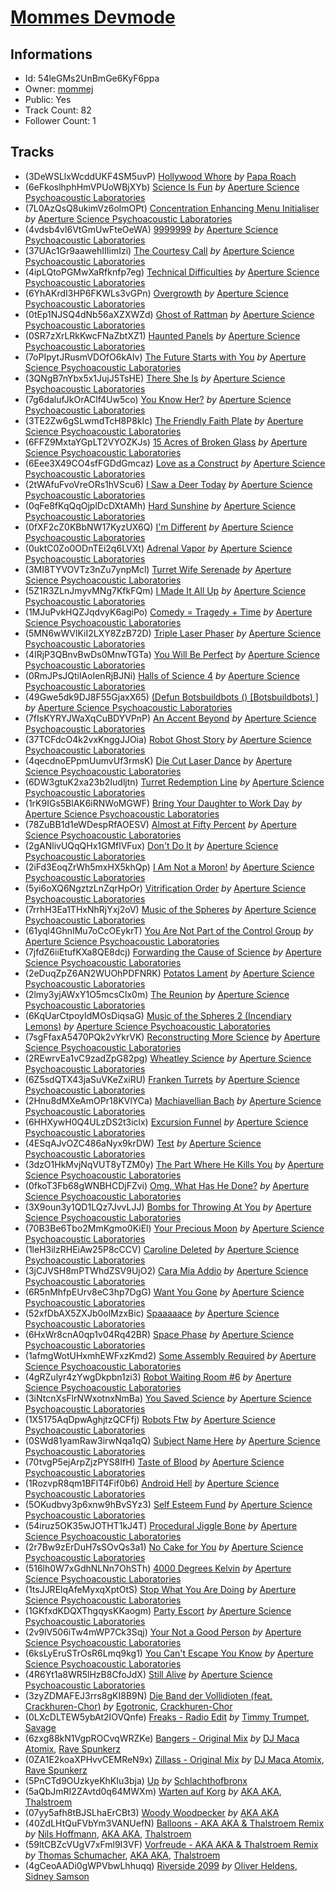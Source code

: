 # [Mommes Devmode](https://open.spotify.com/playlist/54leGMs2UnBmGe6KyF6ppa)
## Informations
<!-- META_BEGIN -->
- Id: 54leGMs2UnBmGe6KyF6ppa
- Owner: [mommej](https://open.spotify.com/user/mommej)
- Public: Yes
- Track Count: 82
- Follower Count: 1
<!-- META_END -->


## Tracks
<!-- TRACK_LIST_BEGIN -->
- (3DeWSLlxWcddUKF4SM5uvP) [Hollywood Whore](https://open.spotify.com/track/3DeWSLlxWcddUKF4SM5uvP) *by* [Papa Roach](https://open.spotify.com/artist/4RddZ3iHvSpGV4dvATac9X)
- (6eFkoslhphHmVPUoWBjXYb) [Science Is Fun](https://open.spotify.com/track/6eFkoslhphHmVPUoWBjXYb) *by* [Aperture Science Psychoacoustic Laboratories](https://open.spotify.com/artist/7d58WZ8qQHy2Sm5p52V2NP)
- (7L0AzQsQ8ukimVz6olmOPt) [Concentration Enhancing Menu Initialiser](https://open.spotify.com/track/7L0AzQsQ8ukimVz6olmOPt) *by* [Aperture Science Psychoacoustic Laboratories](https://open.spotify.com/artist/7d58WZ8qQHy2Sm5p52V2NP)
- (4vdsb4vl6VtGmUwFteOeWA) [9999999](https://open.spotify.com/track/4vdsb4vl6VtGmUwFteOeWA) *by* [Aperture Science Psychoacoustic Laboratories](https://open.spotify.com/artist/7d58WZ8qQHy2Sm5p52V2NP)
- (37UAc1Gr9aawehIIIimIzi) [The Courtesy Call](https://open.spotify.com/track/37UAc1Gr9aawehIIIimIzi) *by* [Aperture Science Psychoacoustic Laboratories](https://open.spotify.com/artist/7d58WZ8qQHy2Sm5p52V2NP)
- (4ipLQtoPGMwXaRfknfp7eg) [Technical Difficulties](https://open.spotify.com/track/4ipLQtoPGMwXaRfknfp7eg) *by* [Aperture Science Psychoacoustic Laboratories](https://open.spotify.com/artist/7d58WZ8qQHy2Sm5p52V2NP)
- (6YhAKrdI3HP6FKWLs3vGPn) [Overgrowth](https://open.spotify.com/track/6YhAKrdI3HP6FKWLs3vGPn) *by* [Aperture Science Psychoacoustic Laboratories](https://open.spotify.com/artist/7d58WZ8qQHy2Sm5p52V2NP)
- (0tEp1NJSQ4dNb56aXZXWZd) [Ghost of Rattman](https://open.spotify.com/track/0tEp1NJSQ4dNb56aXZXWZd) *by* [Aperture Science Psychoacoustic Laboratories](https://open.spotify.com/artist/7d58WZ8qQHy2Sm5p52V2NP)
- (0SR7zXrLRkKwcFNaZbtXZ1) [Haunted Panels](https://open.spotify.com/track/0SR7zXrLRkKwcFNaZbtXZ1) *by* [Aperture Science Psychoacoustic Laboratories](https://open.spotify.com/artist/7d58WZ8qQHy2Sm5p52V2NP)
- (7oPIpytJRusmVDOfO6kAIv) [The Future Starts with You](https://open.spotify.com/track/7oPIpytJRusmVDOfO6kAIv) *by* [Aperture Science Psychoacoustic Laboratories](https://open.spotify.com/artist/7d58WZ8qQHy2Sm5p52V2NP)
- (3QNgB7nYbx5x1JujJ5TsHE) [There She Is](https://open.spotify.com/track/3QNgB7nYbx5x1JujJ5TsHE) *by* [Aperture Science Psychoacoustic Laboratories](https://open.spotify.com/artist/7d58WZ8qQHy2Sm5p52V2NP)
- (7g6dalufJkOrAClf4Uw5co) [You Know Her?](https://open.spotify.com/track/7g6dalufJkOrAClf4Uw5co) *by* [Aperture Science Psychoacoustic Laboratories](https://open.spotify.com/artist/7d58WZ8qQHy2Sm5p52V2NP)
- (3TE2Zw6gSLwmdTcH8P8kIc) [The Friendly Faith Plate](https://open.spotify.com/track/3TE2Zw6gSLwmdTcH8P8kIc) *by* [Aperture Science Psychoacoustic Laboratories](https://open.spotify.com/artist/7d58WZ8qQHy2Sm5p52V2NP)
- (6FFZ9MxtaYGpLT2VYOZKJs) [15 Acres of Broken Glass](https://open.spotify.com/track/6FFZ9MxtaYGpLT2VYOZKJs) *by* [Aperture Science Psychoacoustic Laboratories](https://open.spotify.com/artist/7d58WZ8qQHy2Sm5p52V2NP)
- (6Eee3X49CO4sfFGDdGmcaz) [Love as a Construct](https://open.spotify.com/track/6Eee3X49CO4sfFGDdGmcaz) *by* [Aperture Science Psychoacoustic Laboratories](https://open.spotify.com/artist/7d58WZ8qQHy2Sm5p52V2NP)
- (2tWAfuFvoVreORs1hVScu6) [I Saw a Deer Today](https://open.spotify.com/track/2tWAfuFvoVreORs1hVScu6) *by* [Aperture Science Psychoacoustic Laboratories](https://open.spotify.com/artist/7d58WZ8qQHy2Sm5p52V2NP)
- (0qFe8fKqQqOjplDcDXtAMh) [Hard Sunshine](https://open.spotify.com/track/0qFe8fKqQqOjplDcDXtAMh) *by* [Aperture Science Psychoacoustic Laboratories](https://open.spotify.com/artist/7d58WZ8qQHy2Sm5p52V2NP)
- (0fXF2cZ0KBbNW17KyzUX6Q) [I'm Different](https://open.spotify.com/track/0fXF2cZ0KBbNW17KyzUX6Q) *by* [Aperture Science Psychoacoustic Laboratories](https://open.spotify.com/artist/7d58WZ8qQHy2Sm5p52V2NP)
- (0uktC0Zo0ODnTEi2q6LVXt) [Adrenal Vapor](https://open.spotify.com/track/0uktC0Zo0ODnTEi2q6LVXt) *by* [Aperture Science Psychoacoustic Laboratories](https://open.spotify.com/artist/7d58WZ8qQHy2Sm5p52V2NP)
- (3MI8TYVOVTz3nZu7ynpMcl) [Turret Wife Serenade](https://open.spotify.com/track/3MI8TYVOVTz3nZu7ynpMcl) *by* [Aperture Science Psychoacoustic Laboratories](https://open.spotify.com/artist/7d58WZ8qQHy2Sm5p52V2NP)
- (5Z1R3ZLnJmyvMNg7KfkFQm) [I Made It All Up](https://open.spotify.com/track/5Z1R3ZLnJmyvMNg7KfkFQm) *by* [Aperture Science Psychoacoustic Laboratories](https://open.spotify.com/artist/7d58WZ8qQHy2Sm5p52V2NP)
- (1MJuPvkHQZJqdvyK6agiPo) [Comedy = Tragedy + Time](https://open.spotify.com/track/1MJuPvkHQZJqdvyK6agiPo) *by* [Aperture Science Psychoacoustic Laboratories](https://open.spotify.com/artist/7d58WZ8qQHy2Sm5p52V2NP)
- (5MN6wWVlKiI2LXY8ZzB72D) [Triple Laser Phaser](https://open.spotify.com/track/5MN6wWVlKiI2LXY8ZzB72D) *by* [Aperture Science Psychoacoustic Laboratories](https://open.spotify.com/artist/7d58WZ8qQHy2Sm5p52V2NP)
- (4IRjP3QBnvBwDs0MnwTGTa) [You Will Be Perfect](https://open.spotify.com/track/4IRjP3QBnvBwDs0MnwTGTa) *by* [Aperture Science Psychoacoustic Laboratories](https://open.spotify.com/artist/7d58WZ8qQHy2Sm5p52V2NP)
- (0RmJPsJQtilAoIenRjBJNi) [Halls of Science 4](https://open.spotify.com/track/0RmJPsJQtilAoIenRjBJNi) *by* [Aperture Science Psychoacoustic Laboratories](https://open.spotify.com/artist/7d58WZ8qQHy2Sm5p52V2NP)
- (49Gwe5dk9DJ8F55GjaxX65) [(Defun Botsbuildbots () [Botsbuildbots) ]](https://open.spotify.com/track/49Gwe5dk9DJ8F55GjaxX65) *by* [Aperture Science Psychoacoustic Laboratories](https://open.spotify.com/artist/7d58WZ8qQHy2Sm5p52V2NP)
- (7fIsKYRYJWaXqCuBDYVPnP) [An Accent Beyond](https://open.spotify.com/track/7fIsKYRYJWaXqCuBDYVPnP) *by* [Aperture Science Psychoacoustic Laboratories](https://open.spotify.com/artist/7d58WZ8qQHy2Sm5p52V2NP)
- (37TCFdcO4k2vxKnggJJOia) [Robot Ghost Story](https://open.spotify.com/track/37TCFdcO4k2vxKnggJJOia) *by* [Aperture Science Psychoacoustic Laboratories](https://open.spotify.com/artist/7d58WZ8qQHy2Sm5p52V2NP)
- (4qecdnoEPpmUumvUf3rmsK) [Die Cut Laser Dance](https://open.spotify.com/track/4qecdnoEPpmUumvUf3rmsK) *by* [Aperture Science Psychoacoustic Laboratories](https://open.spotify.com/artist/7d58WZ8qQHy2Sm5p52V2NP)
- (6DW3gtuK2xa23b2Iudljtn) [Turret Redemption Line](https://open.spotify.com/track/6DW3gtuK2xa23b2Iudljtn) *by* [Aperture Science Psychoacoustic Laboratories](https://open.spotify.com/artist/7d58WZ8qQHy2Sm5p52V2NP)
- (1rK9IGs5BlAK6iRNWoMGWF) [Bring Your Daughter to Work Day](https://open.spotify.com/track/1rK9IGs5BlAK6iRNWoMGWF) *by* [Aperture Science Psychoacoustic Laboratories](https://open.spotify.com/artist/7d58WZ8qQHy2Sm5p52V2NP)
- (78ZuBB1d1eWDespRfAOESV) [Almost at Fifty Percent](https://open.spotify.com/track/78ZuBB1d1eWDespRfAOESV) *by* [Aperture Science Psychoacoustic Laboratories](https://open.spotify.com/artist/7d58WZ8qQHy2Sm5p52V2NP)
- (2gANlivUQqQHx1GMflVFux) [Don't Do It](https://open.spotify.com/track/2gANlivUQqQHx1GMflVFux) *by* [Aperture Science Psychoacoustic Laboratories](https://open.spotify.com/artist/7d58WZ8qQHy2Sm5p52V2NP)
- (2iFd3EoqZrWh5mxHX5khQp) [I Am Not a Moron!](https://open.spotify.com/track/2iFd3EoqZrWh5mxHX5khQp) *by* [Aperture Science Psychoacoustic Laboratories](https://open.spotify.com/artist/7d58WZ8qQHy2Sm5p52V2NP)
- (5yi6oXQ6NgztzLnZqrHpOr) [Vitrification Order](https://open.spotify.com/track/5yi6oXQ6NgztzLnZqrHpOr) *by* [Aperture Science Psychoacoustic Laboratories](https://open.spotify.com/artist/7d58WZ8qQHy2Sm5p52V2NP)
- (7rrhH3Ea1THxNhRjYxj2oV) [Music of the Spheres](https://open.spotify.com/track/7rrhH3Ea1THxNhRjYxj2oV) *by* [Aperture Science Psychoacoustic Laboratories](https://open.spotify.com/artist/7d58WZ8qQHy2Sm5p52V2NP)
- (61yql4GhnIMu7oCcOEykrT) [You Are Not Part of the Control Group](https://open.spotify.com/track/61yql4GhnIMu7oCcOEykrT) *by* [Aperture Science Psychoacoustic Laboratories](https://open.spotify.com/artist/7d58WZ8qQHy2Sm5p52V2NP)
- (7jfdZ6iiEtufKXa8QE8dcj) [Forwarding the Cause of Science](https://open.spotify.com/track/7jfdZ6iiEtufKXa8QE8dcj) *by* [Aperture Science Psychoacoustic Laboratories](https://open.spotify.com/artist/7d58WZ8qQHy2Sm5p52V2NP)
- (2eDuqZpZ6AN2WUOhPDFNRK) [Potatos Lament](https://open.spotify.com/track/2eDuqZpZ6AN2WUOhPDFNRK) *by* [Aperture Science Psychoacoustic Laboratories](https://open.spotify.com/artist/7d58WZ8qQHy2Sm5p52V2NP)
- (2lmy3yjAWxY1O5mcsClx0m) [The Reunion](https://open.spotify.com/track/2lmy3yjAWxY1O5mcsClx0m) *by* [Aperture Science Psychoacoustic Laboratories](https://open.spotify.com/artist/7d58WZ8qQHy2Sm5p52V2NP)
- (6KqUarCtpoyIdMOsDiqsaG) [Music of the Spheres 2 (Incendiary Lemons)](https://open.spotify.com/track/6KqUarCtpoyIdMOsDiqsaG) *by* [Aperture Science Psychoacoustic Laboratories](https://open.spotify.com/artist/7d58WZ8qQHy2Sm5p52V2NP)
- (7sgFfaxA5470PQk2vYkrVK) [Reconstructing More Science](https://open.spotify.com/track/7sgFfaxA5470PQk2vYkrVK) *by* [Aperture Science Psychoacoustic Laboratories](https://open.spotify.com/artist/7d58WZ8qQHy2Sm5p52V2NP)
- (2REwrvEa1vC9zadZpG82pg) [Wheatley Science](https://open.spotify.com/track/2REwrvEa1vC9zadZpG82pg) *by* [Aperture Science Psychoacoustic Laboratories](https://open.spotify.com/artist/7d58WZ8qQHy2Sm5p52V2NP)
- (6Z5sdQTX43jaSuVKeZxiRU) [Franken Turrets](https://open.spotify.com/track/6Z5sdQTX43jaSuVKeZxiRU) *by* [Aperture Science Psychoacoustic Laboratories](https://open.spotify.com/artist/7d58WZ8qQHy2Sm5p52V2NP)
- (2Hnu8dMXeAmOPr18KVlYCa) [Machiavellian Bach](https://open.spotify.com/track/2Hnu8dMXeAmOPr18KVlYCa) *by* [Aperture Science Psychoacoustic Laboratories](https://open.spotify.com/artist/7d58WZ8qQHy2Sm5p52V2NP)
- (6HHXywH0Q4ULzDS2t3iclx) [Excursion Funnel](https://open.spotify.com/track/6HHXywH0Q4ULzDS2t3iclx) *by* [Aperture Science Psychoacoustic Laboratories](https://open.spotify.com/artist/7d58WZ8qQHy2Sm5p52V2NP)
- (4ESqAJvOZC486aNyx9krDW) [Test](https://open.spotify.com/track/4ESqAJvOZC486aNyx9krDW) *by* [Aperture Science Psychoacoustic Laboratories](https://open.spotify.com/artist/7d58WZ8qQHy2Sm5p52V2NP)
- (3dzO1HkMvjNqVUT8yTZM0y) [The Part Where He Kills You](https://open.spotify.com/track/3dzO1HkMvjNqVUT8yTZM0y) *by* [Aperture Science Psychoacoustic Laboratories](https://open.spotify.com/artist/7d58WZ8qQHy2Sm5p52V2NP)
- (0fkoT3Fb68gWNBHCDjFZvi) [Omg, What Has He Done?](https://open.spotify.com/track/0fkoT3Fb68gWNBHCDjFZvi) *by* [Aperture Science Psychoacoustic Laboratories](https://open.spotify.com/artist/7d58WZ8qQHy2Sm5p52V2NP)
- (3X9oun3y1QD1LQz7JvvLJJ) [Bombs for Throwing At You](https://open.spotify.com/track/3X9oun3y1QD1LQz7JvvLJJ) *by* [Aperture Science Psychoacoustic Laboratories](https://open.spotify.com/artist/7d58WZ8qQHy2Sm5p52V2NP)
- (70B3Be6Tbo2MmKgmo0KiEl) [Your Precious Moon](https://open.spotify.com/track/70B3Be6Tbo2MmKgmo0KiEl) *by* [Aperture Science Psychoacoustic Laboratories](https://open.spotify.com/artist/7d58WZ8qQHy2Sm5p52V2NP)
- (1leH3ilzRHEiAw25P8cCCV) [Caroline Deleted](https://open.spotify.com/track/1leH3ilzRHEiAw25P8cCCV) *by* [Aperture Science Psychoacoustic Laboratories](https://open.spotify.com/artist/7d58WZ8qQHy2Sm5p52V2NP)
- (3jCJVSH8mPTWhdZSV9UjO2) [Cara Mia Addio](https://open.spotify.com/track/3jCJVSH8mPTWhdZSV9UjO2) *by* [Aperture Science Psychoacoustic Laboratories](https://open.spotify.com/artist/7d58WZ8qQHy2Sm5p52V2NP)
- (6R5nMhfpEUrv8eC3hp7DgG) [Want You Gone](https://open.spotify.com/track/6R5nMhfpEUrv8eC3hp7DgG) *by* [Aperture Science Psychoacoustic Laboratories](https://open.spotify.com/artist/7d58WZ8qQHy2Sm5p52V2NP)
- (52xfDbAX5ZXJb0olMzxBic) [Spaaaaace](https://open.spotify.com/track/52xfDbAX5ZXJb0olMzxBic) *by* [Aperture Science Psychoacoustic Laboratories](https://open.spotify.com/artist/7d58WZ8qQHy2Sm5p52V2NP)
- (6HxWr8cnA0qp1v04Rq42BR) [Space Phase](https://open.spotify.com/track/6HxWr8cnA0qp1v04Rq42BR) *by* [Aperture Science Psychoacoustic Laboratories](https://open.spotify.com/artist/7d58WZ8qQHy2Sm5p52V2NP)
- (1afmgWotUHxmhEWFxzKmd2) [Some Assembly Required](https://open.spotify.com/track/1afmgWotUHxmhEWFxzKmd2) *by* [Aperture Science Psychoacoustic Laboratories](https://open.spotify.com/artist/7d58WZ8qQHy2Sm5p52V2NP)
- (4gRZulyr4zYwgDkpbn1zi3) [Robot Waiting Room #6](https://open.spotify.com/track/4gRZulyr4zYwgDkpbn1zi3) *by* [Aperture Science Psychoacoustic Laboratories](https://open.spotify.com/artist/7d58WZ8qQHy2Sm5p52V2NP)
- (3iNtcnXsFlrNWxotnxNmBa) [You Saved Science](https://open.spotify.com/track/3iNtcnXsFlrNWxotnxNmBa) *by* [Aperture Science Psychoacoustic Laboratories](https://open.spotify.com/artist/7d58WZ8qQHy2Sm5p52V2NP)
- (1X5175AqDpwAghjtzQCFfj) [Robots Ftw](https://open.spotify.com/track/1X5175AqDpwAghjtzQCFfj) *by* [Aperture Science Psychoacoustic Laboratories](https://open.spotify.com/artist/7d58WZ8qQHy2Sm5p52V2NP)
- (0SWd81yamRaw3irwNqa1qQ) [Subject Name Here](https://open.spotify.com/track/0SWd81yamRaw3irwNqa1qQ) *by* [Aperture Science Psychoacoustic Laboratories](https://open.spotify.com/artist/7d58WZ8qQHy2Sm5p52V2NP)
- (70tvgP5ejArpZjzPYS8IfH) [Taste of Blood](https://open.spotify.com/track/70tvgP5ejArpZjzPYS8IfH) *by* [Aperture Science Psychoacoustic Laboratories](https://open.spotify.com/artist/7d58WZ8qQHy2Sm5p52V2NP)
- (1RozvpR8qm1BFlT4Fif0b6) [Android Hell](https://open.spotify.com/track/1RozvpR8qm1BFlT4Fif0b6) *by* [Aperture Science Psychoacoustic Laboratories](https://open.spotify.com/artist/7d58WZ8qQHy2Sm5p52V2NP)
- (5OKudbvy3p6xnw9hBvSYz3) [Self Esteem Fund](https://open.spotify.com/track/5OKudbvy3p6xnw9hBvSYz3) *by* [Aperture Science Psychoacoustic Laboratories](https://open.spotify.com/artist/7d58WZ8qQHy2Sm5p52V2NP)
- (54iruz5OK35wJOTHT1kJ4T) [Procedural Jiggle Bone](https://open.spotify.com/track/54iruz5OK35wJOTHT1kJ4T) *by* [Aperture Science Psychoacoustic Laboratories](https://open.spotify.com/artist/7d58WZ8qQHy2Sm5p52V2NP)
- (2r7Bw9zErDuH7sSOvQs3a1) [No Cake for You](https://open.spotify.com/track/2r7Bw9zErDuH7sSOvQs3a1) *by* [Aperture Science Psychoacoustic Laboratories](https://open.spotify.com/artist/7d58WZ8qQHy2Sm5p52V2NP)
- (516lh0W7xGdhNLNn7OhSTh) [4000 Degrees Kelvin](https://open.spotify.com/track/516lh0W7xGdhNLNn7OhSTh) *by* [Aperture Science Psychoacoustic Laboratories](https://open.spotify.com/artist/7d58WZ8qQHy2Sm5p52V2NP)
- (1tsJJRElqAfeMyxqXptOtS) [Stop What You Are Doing](https://open.spotify.com/track/1tsJJRElqAfeMyxqXptOtS) *by* [Aperture Science Psychoacoustic Laboratories](https://open.spotify.com/artist/7d58WZ8qQHy2Sm5p52V2NP)
- (1GKfxdKDQXThgqysKKaogm) [Party Escort](https://open.spotify.com/track/1GKfxdKDQXThgqysKKaogm) *by* [Aperture Science Psychoacoustic Laboratories](https://open.spotify.com/artist/7d58WZ8qQHy2Sm5p52V2NP)
- (2v9lV506iTw4mWP7Ck3Sqj) [Your Not a Good Person](https://open.spotify.com/track/2v9lV506iTw4mWP7Ck3Sqj) *by* [Aperture Science Psychoacoustic Laboratories](https://open.spotify.com/artist/7d58WZ8qQHy2Sm5p52V2NP)
- (6ksLyEruSTrOsR6Lmq9kg1) [You Can't Escape You Know](https://open.spotify.com/track/6ksLyEruSTrOsR6Lmq9kg1) *by* [Aperture Science Psychoacoustic Laboratories](https://open.spotify.com/artist/7d58WZ8qQHy2Sm5p52V2NP)
- (4R6Yt1a8WR5lHzB8CfoJdX) [Still Alive](https://open.spotify.com/track/4R6Yt1a8WR5lHzB8CfoJdX) *by* [Aperture Science Psychoacoustic Laboratories](https://open.spotify.com/artist/7d58WZ8qQHy2Sm5p52V2NP)
- (3zyZDMAFEJ3rrs8gKI8B9N) [Die Band der Vollidioten (feat. Crackhuren-Chor)](https://open.spotify.com/track/3zyZDMAFEJ3rrs8gKI8B9N) *by* [Egotronic](https://open.spotify.com/artist/7qOSGBeln5EB97texe71QD), [Crackhuren-Chor](https://open.spotify.com/artist/2VpgRbBJ2DHJbiydXHMoB9)
- (0LXcDLTEW5ybAt2IOVQnfe) [Freaks - Radio Edit](https://open.spotify.com/track/0LXcDLTEW5ybAt2IOVQnfe) *by* [Timmy Trumpet](https://open.spotify.com/artist/0CbeG1224FS58EUx4tPevZ), [Savage](https://open.spotify.com/artist/1GbrJTB56Xs4XQGlmVbaCf)
- (6zxg88kN1VgpROCvqWRZKe) [Bangers - Original Mix](https://open.spotify.com/track/6zxg88kN1VgpROCvqWRZKe) *by* [DJ Maca Atomix](https://open.spotify.com/artist/4NuV04pjQA4HRnRwuSEDgf), [Rave Spunkerz](https://open.spotify.com/artist/1PPMLesjsgFKb10xDvKMbf)
- (0ZA1E2koaXPHvvCEMReN9x) [Zillass - Original Mix](https://open.spotify.com/track/0ZA1E2koaXPHvvCEMReN9x) *by* [DJ Maca Atomix](https://open.spotify.com/artist/4NuV04pjQA4HRnRwuSEDgf), [Rave Spunkerz](https://open.spotify.com/artist/1PPMLesjsgFKb10xDvKMbf)
- (5PnCTd9OUzkyeKhKIu3bja) [Up](https://open.spotify.com/track/5PnCTd9OUzkyeKhKIu3bja) *by* [Schlachthofbronx](https://open.spotify.com/artist/5yE68yjrrpSEjUqykhSpFK)
- (5aQbJmRI2ZAvtd0q64MWXm) [Warten auf Korg](https://open.spotify.com/track/5aQbJmRI2ZAvtd0q64MWXm) *by* [AKA AKA](https://open.spotify.com/artist/64fjAjykuM8Oc3Bqup4g72), [Thalstroem](https://open.spotify.com/artist/4APUbQ1NzVSQyGOhH4g2jY)
- (07yy5afh8tBJSLhaErCBt3) [Woody Woodpecker](https://open.spotify.com/track/07yy5afh8tBJSLhaErCBt3) *by* [AKA AKA](https://open.spotify.com/artist/64fjAjykuM8Oc3Bqup4g72)
- (40ZdLHtQuFVbYm3VANUefN) [Balloons - AKA AKA & Thalstroem Remix](https://open.spotify.com/track/40ZdLHtQuFVbYm3VANUefN) *by* [Nils Hoffmann](https://open.spotify.com/artist/6sOEMfvCfHQ9dhSWyamXVb), [AKA AKA](https://open.spotify.com/artist/64fjAjykuM8Oc3Bqup4g72), [Thalstroem](https://open.spotify.com/artist/4APUbQ1NzVSQyGOhH4g2jY)
- (59ltCBZcVUgV7xFml9I3VF) [Vorfreude - AKA AKA & Thalstroem Remix](https://open.spotify.com/track/59ltCBZcVUgV7xFml9I3VF) *by* [Thomas Schumacher](https://open.spotify.com/artist/7KkV7dFoGEXr4M3fpb1FgD), [AKA AKA](https://open.spotify.com/artist/64fjAjykuM8Oc3Bqup4g72), [Thalstroem](https://open.spotify.com/artist/4APUbQ1NzVSQyGOhH4g2jY)
- (4gCeoAADi0gWPVbwLhhuqq) [Riverside 2099](https://open.spotify.com/track/4gCeoAADi0gWPVbwLhhuqq) *by* [Oliver Heldens](https://open.spotify.com/artist/5nki7yRhxgM509M5ADlN1p), [Sidney Samson](https://open.spotify.com/artist/3XonXgjEAAXVl0WKLF1Z4g)
<!-- TRACK_LIST_END -->
